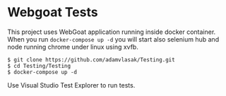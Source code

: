 # Webgoat Tests

This project uses WebGoat application running inside docker container. When you run `docker-compose up -d` you will start also selenium hub and node running chrome under linux using xvfb.

```
$ git clone https://github.com/adamvlasak/Testing.git
$ cd Testing/Testing
$ docker-compose up -d
```

Use Visual Studio Test Explorer to run tests.